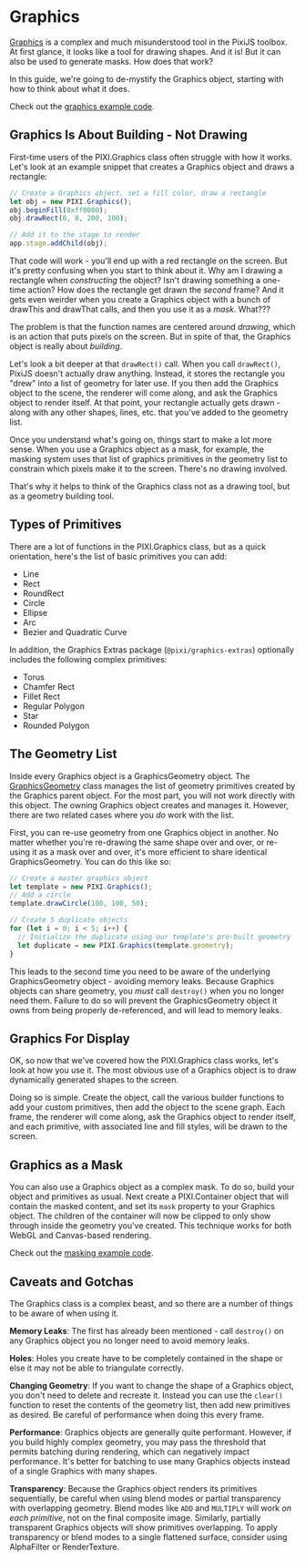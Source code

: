 # Graphics

[Graphics](https://pixijs.download/v7.4.2/docs/PIXI.Graphics.html) is a complex and much misunderstood tool in the PixiJS toolbox.  At first glance, it looks like a tool for drawing shapes.  And it is!  But it can also be used to generate masks.  How does that work?

In this guide, we're going to de-mystify the Graphics object, starting with how to think about what it does.

Check out the [graphics example code](../../examples/graphics/simple).

## Graphics Is About Building - Not Drawing

First-time users of the PIXI.Graphics class often struggle with how it works.  Let's look at an example snippet that creates a Graphics object and draws a rectangle:

```javascript
// Create a Graphics object, set a fill color, draw a rectangle
let obj = new PIXI.Graphics();
obj.beginFill(0xff0000);
obj.drawRect(0, 0, 200, 100);

// Add it to the stage to render
app.stage.addChild(obj);
```

That code will work - you'll end up with a red rectangle on the screen.  But it's pretty confusing when you start to think about it.  Why am I drawing a rectangle when *constructing* the object?  Isn't drawing something a one-time action?  How does the rectangle get drawn the *second* frame?  And it gets even weirder when you create a Graphics object with a bunch of drawThis and drawThat calls, and then you use it as a *mask*.  What???

The problem is that the function names are centered around *drawing*, which is an action that puts pixels on the screen.  But in spite of that, the Graphics object is really about *building*.

Let's look a bit deeper at that `drawRect()` call.  When you call `drawRect()`, PixiJS doesn't actually draw anything.  Instead, it stores the rectangle you "drew" into a list of geometry for later use.  If you then add the Graphics object to the scene, the renderer will come along, and ask the Graphics object to render itself.  At that point, your rectangle actually gets drawn - along with any other shapes, lines, etc. that you've added to the geometry list.

Once you understand what's going on, things start to make a lot more sense.  When you use a Graphics object as a mask, for example, the masking system uses that list of graphics primitives in the geometry list to constrain which pixels make it to the screen.  There's no drawing involved.

That's why it helps to think of the Graphics class not as a drawing tool, but as a geometry building tool.

## Types of Primitives

There are a lot of functions in the PIXI.Graphics class, but as a quick orientation, here's the list of basic primitives you can add:

* Line
* Rect
* RoundRect
* Circle
* Ellipse
* Arc
* Bezier and Quadratic Curve

In addition, the Graphics Extras package (`@pixi/graphics-extras`) optionally includes the following complex primitives:

* Torus
* Chamfer Rect
* Fillet Rect
* Regular Polygon
* Star
* Rounded Polygon

## The Geometry List

Inside every Graphics object is a GraphicsGeometry object.  The [GraphicsGeometry](https://pixijs.download/v7.4.2/docs/PIXI.GraphicsGeometry.html) class manages the list of geometry primitives created by the Graphics parent object.  For the most part, you will not work directly with this object.  The owning Graphics object creates and manages it.  However, there are two related cases where you *do* work with the list.

First, you can re-use geometry from one Graphics object in another.  No matter whether you're re-drawing the same shape over and over, or re-using it as a mask over and over, it's more efficient to share identical GraphicsGeometry.  You can do this like so:

```javascript
// Create a master graphics object
let template = new PIXI.Graphics();
// Add a circle
template.drawCircle(100, 100, 50);

// Create 5 duplicate objects
for (let i = 0; i < 5; i++) {
  // Initialize the duplicate using our template's pre-built geometry
  let duplicate = new PIXI.Graphics(template.geometry);
}
```

This leads to the second time you need to be aware of the underlying GraphicsGeometry object - avoiding memory leaks.  Because Graphics objects can share geometry, you *must* call `destroy()` when you no longer need them.  Failure to do so will prevent the GraphicsGeometry object it owns from being properly de-referenced, and will lead to memory leaks.

## Graphics For Display

OK, so now that we've covered how the PIXI.Graphics class works, let's look at how you use it.  The most obvious use of a Graphics object is to draw dynamically generated shapes to the screen.

Doing so is simple.  Create the object, call the various builder functions to add your custom primitives, then add the object to the scene graph.  Each frame, the renderer will come along, ask the Graphics object to render itself, and each primitive, with associated line and fill styles, will be drawn to the screen.


## Graphics as a Mask

You can also use a Graphics object as a complex mask.  To do so, build your object and primitives as usual.  Next create a PIXI.Container object that will contain the masked content, and set its `mask` property to your Graphics object.  The children of the container will now be clipped to only show through inside the geometry you've created.  This technique works for both WebGL and Canvas-based rendering.

Check out the [masking example code](../../examples/masks/graphics).

## Caveats and Gotchas

The Graphics class is a complex beast, and so there are a number of things to be aware of when using it.

**Memory Leaks**: The first has already been mentioned - call `destroy()` on any Graphics object you no longer need to avoid memory leaks.

**Holes**: Holes you create have to be completely contained in the shape or else it may not be able to triangulate correctly. <!--TODO: primitive shapes not working on canvas?-->

**Changing Geometry**: If you want to change the shape of a Graphics object, you don't need to delete and recreate it.  Instead you can use the `clear()` function to reset the contents of the geometry list, then add new primitives as desired.  Be careful of performance when doing this every frame.

**Performance**: Graphics objects are generally quite performant.  However, if you build highly complex geometry, you may pass the threshold that permits batching during rendering, which can negatively impact performance. It's better for batching to use many Graphics objects instead of a single Graphics with many shapes.

**Transparency**: Because the Graphics object renders its primitives sequentially, be careful when using blend modes or partial transparency with overlapping geometry.  Blend modes like `ADD` and `MULTIPLY` will work *on each primitive*, not on the final composite image.  Similarly, partially transparent Graphics objects will show primitives overlapping. To apply transparency or blend modes to a single flattened surface, consider using AlphaFilter or RenderTexture.

<!--## Baking Into Texture

TODO: Advantages vs disadvantages of pre-rendering to a texture, using render texture: https://jsfiddle.net/bigtimebuddy/6tzyv91j/-->
